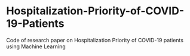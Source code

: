 # Hospitalization-Priority-of-COVID-19-Patients
Code of research paper on Hospitalization Priority of COVID-19 patients using Machine Learning
